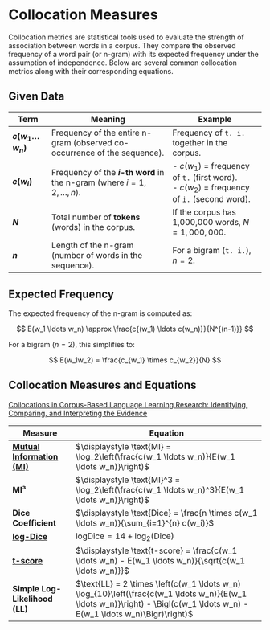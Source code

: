 # Collocation Measures

Collocation metrics are statistical tools used to evaluate the strength of association between words in a corpus. They compare the observed frequency of a word pair (or n-gram) with its expected frequency under the assumption of independence. Below are several common collocation metrics along with their corresponding equations.

## Given Data

| **Term**               | **Meaning**                                                                                                   | **Example**                                                                 |
|------------------------|---------------------------------------------------------------------------------------------------------------|-----------------------------------------------------------------------------|
| **$c(w_1 \ldots w_n)$** | Frequency of the entire n-gram (observed co-occurrence of the sequence).                                      | Frequency of `t. i.` together in the corpus.                               |
| **$c(w_i)$**            | Frequency of the **$i$-th word** in the n-gram (where $i = 1, 2, \ldots, n$).                                 | - $c(w_1)$ = frequency of `t.` (first word).<br>- $c(w_2)$ = frequency of `i.` (second word). |
| **$N$**                 | Total number of **tokens** (words) in the corpus.                                                             | If the corpus has 1,000,000 words, $N = 1,000,000$.                        |
| **$n$**                 | Length of the n-gram (number of words in the sequence).                                                       | For a bigram (`t. i.`), $n = 2$.                                            |

## Expected Frequency

The expected frequency of the n-gram is computed as:

$$
E(w_1 \ldots w_n) \approx \frac{c{(w_1) \ldots c(w_n)}}{N^{(n-1)}}
$$

For a bigram ($n = 2$), this simplifies to:

$$
E(w_1w_2) = \frac{c_{w_1} \times c_{w_2}}{N}
$$

## Collocation Measures and Equations
[Collocations in Corpus-Based Language Learning Research: Identifying, Comparing, and Interpreting the Evidence](https://onlinelibrary.wiley.com/doi/10.1111/lang.12225)


| **Measure**                          | **Equation**                                                                                                                                                                   |
|-------------------------------------|--------------------------------------------------------------------------------------------------------------------------------------------------------------------------------|
| **[Mutual Information (MI)](https://wordbanks.harpercollins.co.uk/other_doc/statistics.html)**         | $\displaystyle \text{MI} = \log_2\left(\frac{c(w_1 \ldots w_n)}{E(w_1 \ldots w_n)}\right)$                                                                                           |
| **MI³**                           | $\displaystyle \text{MI}^3 = \log_2\left(\frac{c(w_1 \ldots w_n)^3}{E(w_1 \ldots w_n)}\right)$                                                                                         |
| **Dice Coefficient**                | $\displaystyle \text{Dice} = \frac{n \times c(w_1 \ldots w_n)}{\sum_{i=1}^{n} c(w_i)}$                                                                                                   |
| **[log-Dice](https://www.sketchengine.eu/glossary/logdice/)**                        | $\displaystyle \text{logDice} = 14 + \log_2\left(\text{Dice}\right)$                                                                                                            |
| **[t-score](https://wordbanks.harpercollins.co.uk/other_doc/statistics.html)**                          | $\displaystyle \text{t-score} = \frac{c(w_1 \ldots w_n) - E(w_1 \ldots w_n)}{\sqrt{c(w_1 \ldots w_n)}}$                                                                                          |
| **Simple Log-Likelihood (LL)**      | $\text{LL} = 2 \times \left(c(w_1 \ldots w_n) \log_{10}\left(\frac{c(w_1 \ldots w_n)}{E(w_1 \ldots w_n)}\right) - \Bigl(c(w_1 \ldots w_n) - E(w_1 \ldots w_n)\Bigr)\right)$  |
